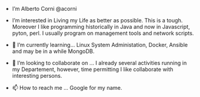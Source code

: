 - I’m Alberto Corni @acorni

- I’m interested in Living my Life as better as possible. This is a tough. Moreover I like programming historically in Java and now in Javascript, pyton, perl. I usually program on management tools and network scripts.

- 🌱 I’m currently learning... Linux System Administation, Docker, Ansible and may be in a while MongoDB.

- 💞️ I’m looking to collaborate on ... I already several activities running in my Departement, however, time permitting I like collaborate with interesting persons.

- 📫 How to reach me ... Google for my name. 

<!---
acorni/acorni is a ✨ special ✨ repository because its `README.md` (this file) appears on your GitHub profile.
You can click the Preview link to take a look at your changes.
--->

